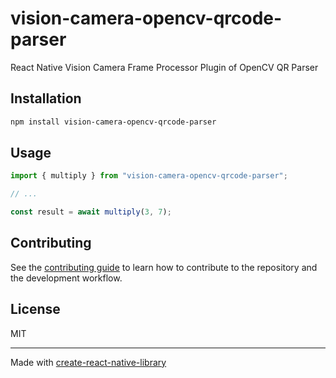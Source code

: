 # vision-camera-opencv-qrcode-parser
React Native Vision Camera Frame Processor Plugin of OpenCV QR Parser
## Installation

```sh
npm install vision-camera-opencv-qrcode-parser
```

## Usage

```js
import { multiply } from "vision-camera-opencv-qrcode-parser";

// ...

const result = await multiply(3, 7);
```

## Contributing

See the [contributing guide](CONTRIBUTING.md) to learn how to contribute to the repository and the development workflow.

## License

MIT

---

Made with [create-react-native-library](https://github.com/callstack/react-native-builder-bob)

